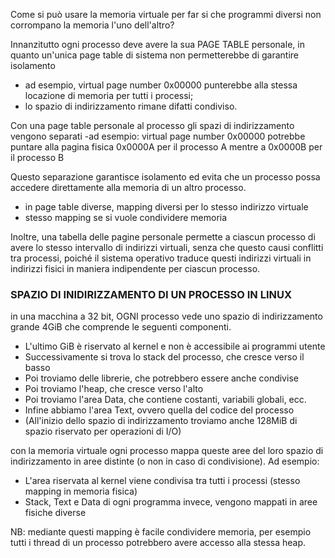 Come si può usare la memoria virtuale per far si che programmi diversi non corrompano la memoria l'uno dell'altro?

Innanzitutto ogni processo deve avere la sua PAGE TABLE personale, in quanto un'unica page table di sistema non permetterebbe di 
garantire isolamento
- ad esempio, virtual page number 0x00000 punterebbe alla stessa locazione  di memoria per tutti i processi;
- lo spazio di indirizzamento rimane difatti condiviso.

Con una page table personale al processo gli spazi di indirizzamento vengono separati 
-ad esempio:  virtual page number 0x00000 potrebbe puntare alla pagina fisica 0x0000A per il processo A mentre a 0x0000B per il processo B

Questo separazione garantisce isolamento ed evita che un processo possa accedere direttamente alla memoria di un altro processo.
- in page table diverse, mapping diversi per lo stesso indirizzo virtuale 
- stesso mapping se si vuole condividere memoria

Inoltre, una tabella delle pagine personale permette a ciascun processo di avere lo stesso intervallo di indirizzi virtuali, senza
che questo causi conflitti tra processi, poiché il sistema operativo traduce questi indirizzi virtuali in indirizzi fisici in maniera indipendente per ciascun processo.

### SPAZIO DI INIDIRIZZAMENTO DI UN PROCESSO IN LINUX
in una macchina a 32 bit, OGNI processo vede uno spazio di indirizzamento grande 4GiB che comprende le seguenti componenti. 
- L'ultimo GiB è riservato al kernel e non è accessibile ai programmi utente
- Successivamente si trova lo stack del processo, che cresce verso il basso
- Poi troviamo delle librerie, che potrebbero essere anche condivise
- Poi troviamo l'heap, che cresce verso l'alto
- Poi troviamo l'area Data, che contiene costanti, variabili globali, ecc.
- Infine abbiamo l'area Text, ovvero quella del codice del processo 
- (All'inizio dello spazio di indirizzamento troviamo anche 128MiB di spazio riservato per operazioni di I/O) 

con la memoria virtuale ogni processo mappa queste aree del loro spazio di indirizzamento in aree distinte (o non in caso di
condivisione). Ad esempio:
- L'area riservata al kernel viene condivisa tra tutti i processi (stesso mapping in memoria fisica)
- Stack, Text e Data di ogni programma invece, vengono mappati in aree fisiche diverse

NB: mediante questi mapping è facile condividere memoria, per esempio tutti i thread di un processo potrebbero avere accesso alla stessa heap.